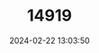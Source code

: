 ---
title: "14919"
category: "Nyctalus leisleri"
draft: false
date: 2024-02-22 13:03:50
languages:
  English: ["Leisler's Bat", "Lesser Noctule"]
  French: ["Noctule de Leisler"]
  Spanish; Castilian: ["Nóctulo Pequeño"]
  Italian: ["Nottola di Leisler"]
---